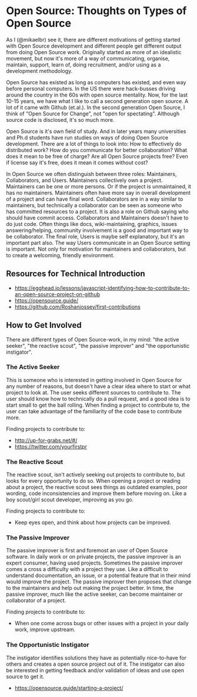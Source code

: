 # Open Source: Thoughts on Types of Open Source

As I (@mikaelbr) see it, there are different motivations of getting started with Open Source development and different people get different output from doing Open Source work. Originally started as more of an idealistic movement, but now it's more of a way of communicating, organise, maintain, support, learn of, doing recruitment, and/or using as a development methodology.

Open Source has existed as long as computers has existed, and even way before personal computers. In the US there were hack-busses driving around the country in the 60s with open source mentality. Now, for the last 10-15 years, we have what I like to call a second generation open source. A lot of it came with Github (et.al.). In the second generation Open Source, I think of "Open Source for Change", not "open for spectating". Although source code is disclosed, it's so much more.

Open Source is it's own field of study. And in later years many universities and Ph.d students have run studies on ways of doing Open Source development. There are a lot of things to look into: How to effectively do distributed work? How do you communicate for better collaboration? What does it mean to be free of charge? Are all Open Source projects free? Even if license say it's free, does it mean it comes without cost?

In Open Source we often distinguish between three roles: Maintainers, Collaborators, and Users. Maintainers collectively own a project. Maintainers can be one or more persons. Or if the project is unmaintained, it has no maintainers. Maintainers often have more say in overall development of a project and can have final word. Collaborators are in a way similar to maintainers, but technically a collaborator can be seen as someone who has committed resources to a project. It is also a role on Github saying who should have commit access. Collaborators and Maintainers doesn't have to do just code. Often things like docs, wiki-maintaining, graphics, issues answering/helping, community involvement is a good and important way to be collaborator. The final role, Users is maybe self explanatory, but it's an important part also. The way Users communicate in an Open Source setting is important. Not only for motivation for maintainers and collaborators, but to create a welcoming, friendly environment.

## Resources for Technical Introduction

* https://egghead.io/lessons/javascript-identifying-how-to-contribute-to-an-open-source-project-on-github
* https://opensource.guide/
* https://github.com/Roshanjossey/first-contributions

## How to Get Involved

There are different types of Open Source-work, in my mind: "the active seeker", "the reactive scout", "the passive improver" and "the opportunistic instigator".

### The Active Seeker

This is someone who is interested in getting involved in Open Source for any number of reasons, but doesn't have a clear idea where to start or what project to look at. The user seeks different sources to contribute to. The user should know how to technically do a pull request, and a good idea is to start small to get the ball rolling. When finding a project to contribute to, the user can take advantage of the familiarity of the code base to contribute more.

Finding projects to contribute to:

* http://up-for-grabs.net/#/
* https://twitter.com/yourfirstpr

### The Reactive Scout

The reactive scout, isn't actively seeking out projects to contribute to, but looks for every opportunity to do so. When opening a project or reading about a project, the reactive scout sees things as outdated examples, poor wording, code inconsistencies and improve them before moving on. Like a boy scout/girl scout developer, improving as you go.

Finding projects to contribute to:

* Keep eyes open, and think about how projects can be improved.

### The Passive Improver

The passive improver is first and foremost an user of Open Source software. In daily work or on private projects, the passive improver is an expert consumer, having used projects. Sometimes the passive improver comes a cross a difficulty with a project they use. Like a difficult to understand documentation, an issue, or a potential feature that in their mind would improve the project. The passive improver then proposes that change to the maintainers and help out making the project better. In time, the passive improver, much like the active seeker, can become maintainer or collaborator of a project.

Finding projects to contribute to:

* When one come across bugs or other issues with a project in your daily work, improve upstream.

### The Opportunistic Instigator

The instigator identifies solutions they have as potentially nice-to-have for others and creates a open source project out of it. The instigator can also be interested in getting feedback and/or validation of ideas and use open source to get it.

* https://opensource.guide/starting-a-project/
